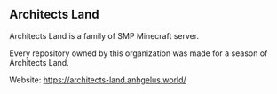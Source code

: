 ## Architects Land

Architects Land is a family of SMP Minecraft server.

Every repository owned by this organization was made for a season of Architects Land.

Website: https://architects-land.anhgelus.world/
